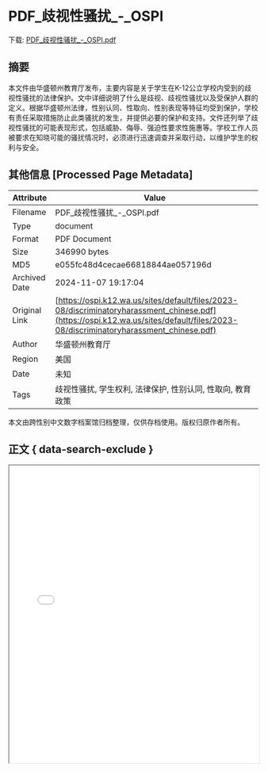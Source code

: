 # PDF_歧视性骚扰_-_OSPI

<!-- tcd_download_link -->
下载: [PDF_歧视性骚扰_-_OSPI.pdf](PDF_歧视性骚扰_-_OSPI.pdf)
<!-- tcd_download_link_end -->

## 摘要

<!-- tcd_abstract -->
本文件由华盛顿州教育厅发布，主要内容是关于学生在K-12公立学校内受到的歧视性骚扰的法律保护。文中详细说明了什么是歧视、歧视性骚扰以及受保护人群的定义。根据华盛顿州法律，性别认同、性取向、性别表现等特征均受到保护，学校有责任采取措施防止此类骚扰的发生，并提供必要的保护和支持。文件还列举了歧视性骚扰的可能表现形式，包括威胁、侮辱、强迫性要求性施惠等。学校工作人员被要求在知晓可能的骚扰情况时，必须进行迅速调查并采取行动，以维护学生的权利与安全。

<!-- tcd_abstract_end -->

## 其他信息 [Processed Page Metadata]

| Attribute       | Value                                  |
|-----------------|----------------------------------------|
| Filename        | PDF_歧视性骚扰_-_OSPI.pdf                             |
| Type            | document                                 |
| Format          | PDF Document                               |
| Size            | 346990 bytes                           |
| MD5             | e055fc48d4cecae66818844ae057196d                                  |
| Archived Date   | 2024-11-07 19:17:04                             |
| Original Link   | [https://ospi.k12.wa.us/sites/default/files/2023-08/discriminatoryharassment_chinese.pdf](https://ospi.k12.wa.us/sites/default/files/2023-08/discriminatoryharassment_chinese.pdf)                         |
| Author          | 华盛顿州教育厅                               |
| Region          | 美国                               |
| Date            | 未知                                 |
| Tags            | 歧视性骚扰, 学生权利, 法律保护, 性别认同, 性取向, 教育政策                                 |

本文由跨性别中文数字档案馆归档整理，仅供存档使用。版权归原作者所有。


## 正文 { data-search-exclude }

<!-- tcd_main_text -->
<iframe src="../PDF_歧视性骚扰_-_OSPI.pdf" width="100%" height="600px">
    <p>无法显示PDF，请下载查看。</p>
</iframe>
<!-- tcd_main_text_end -->

